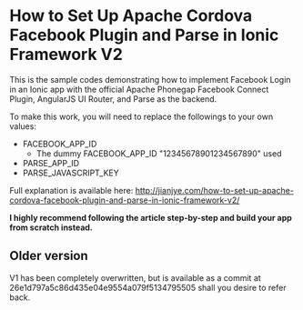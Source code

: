 # How to Set Up Apache Cordova Facebook Plugin and Parse in Ionic Framework V2

This is the sample codes demonstrating how to implement Facebook Login in an Ionic app with the official Apache Phonegap Facebook Connect Plugin, AngularJS UI Router, and Parse as the backend.

To make this work, you will need to replace the followings to your own values:
* FACEBOOK_APP_ID
  * The dummy FACEBOOK_APP_ID "12345678901234567890" used
* PARSE_APP_ID
* PARSE_JAVASCRIPT_KEY

Full explanation is available here: http://jianjye.com/how-to-set-up-apache-cordova-facebook-plugin-and-parse-in-ionic-framework-v2/

**I highly recommend following the article step-by-step and build your app from scratch instead.**


## Older version

V1 has been completely overwritten, but is available as a commit at 26e1d797a5c86d435e04e9554a079f5134795505 shall you desire to refer back.



